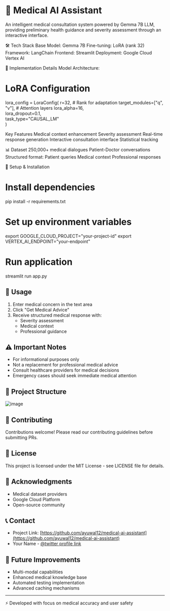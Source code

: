 
# 🏥 Medical AI Assistant
An intelligent medical consultation system powered by Gemma 7B LLM, providing preliminary health guidance and severity assessment through an interactive interface.


🛠️ Tech Stack
Base Model: Gemma 7B
Fine-tuning: LoRA (rank 32)
Framework: LangChain
Frontend: Streamlit
Deployment: Google Cloud Vertex AI


🔧 Implementation Details
Model Architecture:
# LoRA Configuration
lora_config = LoraConfig(
    r=32,                     # Rank for adaptation
    target_modules=["q", "v"], # Attention layers
    lora_alpha=16,            
    lora_dropout=0.1,         
    task_type="CAUSAL_LM"     
)


Key Features
Medical context enhancement
Severity assessment
Real-time response generation
Interactive consultation interface
Statistical tracking


📊 Dataset
250,000+ medical dialogues
Patient-Doctor conversations
Structured format:
Patient queries
Medical context
Professional responses


🚀 Setup & Installation

# Install dependencies
pip install -r requirements.txt

# Set up environment variables
export GOOGLE_CLOUD_PROJECT="your-project-id"
export VERTEX_AI_ENDPOINT="your-endpoint"

# Run application
streamlit run app.py


## 📝 Usage
1. Enter medical concern in the text area
2. Click "Get Medical Advice"
3. Receive structured medical response with:
   - Severity assessment
   - Medical context
   - Professional guidance

## ⚠️ Important Notes
- For informational purposes only
- Not a replacement for professional medical advice
- Consult healthcare providers for medical decisions
- Emergency cases should seek immediate medical attention

## 🔄 Project Structure


![image](https://github.com/user-attachments/assets/3043fa20-e9aa-4925-b2ed-309e3e4e93d6)



## 🤝 Contributing
Contributions welcome! Please read our contributing guidelines before submitting PRs.

## 📄 License
This project is licensed under the MIT License - see LICENSE file for details.

## 🙏 Acknowledgments
- Medical dataset providers
- Google Cloud Platform
- Open-source community

## 📞 Contact
- Project Link: [https://github.com/ayuwal12/medical-ai-assistant](https://github.com/ayuwal12/medical-ai-assistant)
- Your Name - [@twitter profile link](https://twitter.com/ayuwal12)

## 🔮 Future Improvements
- Multi-modal capabilities
- Enhanced medical knowledge base
- Automated testing implementation
- Advanced caching mechanisms

---
⚡️ Developed with focus on medical accuracy and user safety
